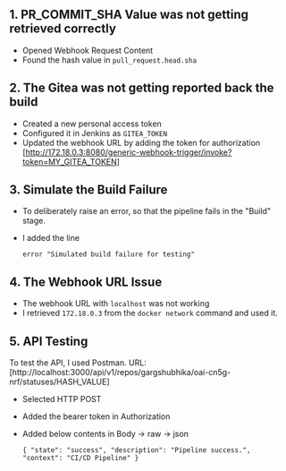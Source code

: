 
## 1. PR_COMMIT_SHA Value was not getting retrieved correctly

- Opened Webhook Request Content
- Found the hash value in `pull_request.head.sha`

## 2. The Gitea was not getting reported back the build

- Created a new personal access token
- Configured it in Jenkins as `GITEA_TOKEN`
- Updated the webhook URL by adding the token for authorization [http://172.18.0.3:8080/generic-webhook-trigger/invoke?token=MY_GITEA_TOKEN]

## 3. Simulate the Build Failure
- To deliberately raise an error, so that the pipeline fails in the "Build" stage.
- I added the line

  `error "Simulated build failure for testing"`

## 4. The Webhook URL Issue
- The webhook URL with `localhost` was not working
- I retrieved `172.18.0.3` from the `docker network` command and used it.

## 5. API Testing
To test the API, I used Postman.
URL: [http://localhost:3000/api/v1/repos/gargshubhika/oai-cn5g-nrf/statuses/HASH_VALUE]

- Selected HTTP POST 
- Added the bearer token in Authorization 
- Added below contents in Body -> raw -> json
  
  `{
    "state": "success",
    "description": "Pipeline success.",
    "context": "CI/CD Pipeline"
}
`
